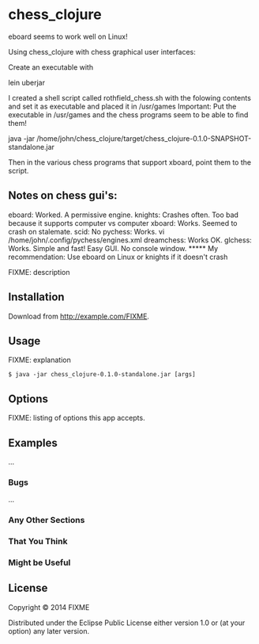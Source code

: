 # chess_clojure

eboard seems to work well on Linux!

Using chess_clojure with chess graphical user interfaces:

Create an executable with

lein uberjar

I created a shell script called rothfield_chess.sh with the folowing contents and set it as
executable and placed it in /usr/games
Important: Put the executable in /usr/games and the chess programs seem to be able to find them!


java -jar /home/john/chess_clojure/target/chess_clojure-0.1.0-SNAPSHOT-standalone.jar

Then in the various chess programs that support xboard, point them to the script. 

Notes on chess gui's:
--------------------

eboard: Worked. A permissive engine.
knights: Crashes often. Too bad because it supports computer vs computer
xboard: Works. Seemed to crash on stalemate. 
scid: No
pychess: Works.
vi /home/john/.config/pychess/engines.xml
dreamchess: Works OK.
glchess: Works. Simple and fast! Easy GUI. No console window.
***** My recommendation: Use eboard on Linux or knights if it doesn't crash

FIXME: description

## Installation

Download from http://example.com/FIXME.

## Usage

FIXME: explanation

    $ java -jar chess_clojure-0.1.0-standalone.jar [args]

## Options

FIXME: listing of options this app accepts.

## Examples

...

### Bugs

...

### Any Other Sections
### That You Think
### Might be Useful

## License

Copyright © 2014 FIXME

Distributed under the Eclipse Public License either version 1.0 or (at
your option) any later version.
